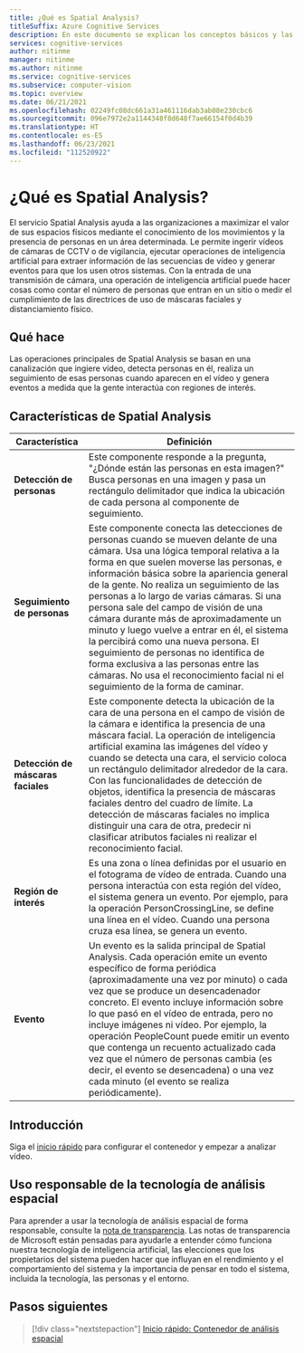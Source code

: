 ```yaml
---
title: ¿Qué es Spatial Analysis?
titleSuffix: Azure Cognitive Services
description: En este documento se explican los conceptos básicos y las características de un contenedor de Computer Vision Spatial Analysis.
services: cognitive-services
author: nitinme
manager: nitinme
ms.author: nitinme
ms.service: cognitive-services
ms.subservice: computer-vision
ms.topic: overview
ms.date: 06/21/2021
ms.openlocfilehash: 02249fc08dc661a31a461116dab3ab08e230cbc6
ms.sourcegitcommit: 096e7972e2a1144348f8d648f7ae66154f0d4b39
ms.translationtype: HT
ms.contentlocale: es-ES
ms.lasthandoff: 06/23/2021
ms.locfileid: "112520922"
---
```

# <a name="what-is-spatial-analysis"></a>¿Qué es Spatial Analysis?

El servicio Spatial Analysis ayuda a las organizaciones a maximizar el valor de sus espacios físicos mediante el conocimiento de los movimientos y la presencia de personas en un área determinada. Le permite ingerir vídeos de cámaras de CCTV o de vigilancia, ejecutar operaciones de inteligencia artificial para extraer información de las secuencias de vídeo y generar eventos para que los usen otros sistemas. Con la entrada de una transmisión de cámara, una operación de inteligencia artificial puede hacer cosas como contar el número de personas que entran en un sitio o medir el cumplimiento de las directrices de uso de máscaras faciales y distanciamiento físico.

<!--This documentation contains the following types of articles:
* The [quickstarts](./quickstarts-sdk/analyze-image-client-library.md) are step-by-step instructions that let you make calls to the service and get results in a short period of time. 
* The [how-to guides](./Vision-API-How-to-Topics/HowToCallVisionAPI.md) contain instructions for using the service in more specific or customized ways.
* The [conceptual articles](tbd) provide in-depth explanations of the service's functionality and features.
* The [tutorials](./tutorials/storage-lab-tutorial.md) are longer guides that show you how to use this service as a component in broader business solutions.-->

## <a name="what-it-does"></a>Qué hace

Las operaciones principales de Spatial Analysis se basan en una canalización que ingiere vídeo, detecta personas en él, realiza un seguimiento de esas personas cuando aparecen en el vídeo y genera eventos a medida que la gente interactúa con regiones de interés.

## <a name="spatial-analysis-features"></a>Características de Spatial Analysis

| Característica | Definición |
|------|------------|
| **Detección de personas** | Este componente responde a la pregunta, "¿Dónde están las personas en esta imagen?" Busca personas en una imagen y pasa un rectángulo delimitador que indica la ubicación de cada persona al componente de seguimiento. |
| **Seguimiento de personas** | Este componente conecta las detecciones de personas cuando se mueven delante de una cámara. Usa una lógica temporal relativa a la forma en que suelen moverse las personas, e información básica sobre la apariencia general de la gente. No realiza un seguimiento de las personas a lo largo de varias cámaras. Si una persona sale del campo de visión de una cámara durante más de aproximadamente un minuto y luego vuelve a entrar en él, el sistema la percibirá como una nueva persona. El seguimiento de personas no identifica de forma exclusiva a las personas entre las cámaras. No usa el reconocimiento facial ni el seguimiento de la forma de caminar. |
| **Detección de máscaras faciales** | Este componente detecta la ubicación de la cara de una persona en el campo de visión de la cámara e identifica la presencia de una máscara facial. La operación de inteligencia artificial examina las imágenes del vídeo y cuando se detecta una cara, el servicio coloca un rectángulo delimitador alrededor de la cara. Con las funcionalidades de detección de objetos, identifica la presencia de máscaras faciales dentro del cuadro de límite. La detección de máscaras faciales no implica distinguir una cara de otra, predecir ni clasificar atributos faciales ni realizar el reconocimiento facial. |
| **Región de interés** | Es una zona o línea definidas por el usuario en el fotograma de vídeo de entrada. Cuando una persona interactúa con esta región del vídeo, el sistema genera un evento. Por ejemplo, para la operación PersonCrossingLine, se define una línea en el vídeo. Cuando una persona cruza esa línea, se genera un evento. |
| **Evento** | Un evento es la salida principal de Spatial Analysis. Cada operación emite un evento específico de forma periódica (aproximadamente una vez por minuto) o cada vez que se produce un desencadenador concreto. El evento incluye información sobre lo que pasó en el vídeo de entrada, pero no incluye imágenes ni vídeo. Por ejemplo, la operación PeopleCount puede emitir un evento que contenga un recuento actualizado cada vez que el número de personas cambia (es decir, el evento se desencadena) o una vez cada minuto (el evento se realiza periódicamente). |

## <a name="get-started"></a>Introducción

Siga el [inicio rápido](spatial-analysis-container.md) para configurar el contenedor y empezar a analizar vídeo.

## <a name="responsible-use-of-spatial-analysis-technology"></a>Uso responsable de la tecnología de análisis espacial

Para aprender a usar la tecnología de análisis espacial de forma responsable, consulte la [nota de transparencia](/legal/cognitive-services/computer-vision/transparency-note-spatial-analysis?context=%2fazure%2fcognitive-services%2fComputer-vision%2fcontext%2fcontext). Las notas de transparencia de Microsoft están pensadas para ayudarle a entender cómo funciona nuestra tecnología de inteligencia artificial, las elecciones que los propietarios del sistema pueden hacer que influyan en el rendimiento y el comportamiento del sistema y la importancia de pensar en todo el sistema, incluida la tecnología, las personas y el entorno.

## <a name="next-steps"></a>Pasos siguientes

> [!div class="nextstepaction"]
> [Inicio rápido: Contenedor de análisis espacial](spatial-analysis-container.md)
